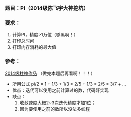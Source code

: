 ### 题目：PI（2014级陈飞宇大神挖坑）

### 要求：

1. 计算PI，精度>1万位（够黑啊！）
1. 打印总时间
1. 打印内存消耗的最大值

### 参考：

[2014级柱神作品](https://github.com/holdzhu/uestc2015ccpp/tree/master/Pi) （做完本题后再看啊！！！）

* 所用公式 pi/2 = 1 + 1/3 + 1/3 * 2/5 + 1/3 * 2/5 * 3/7 + ...  
* 优点：迭代可以使用之前计算过的数，代码好实现  
* 缺点：
    1. 收敛速度大概2~3次迭代精度才加1位；
    2. 因为要使用之前的数所以没法多线程